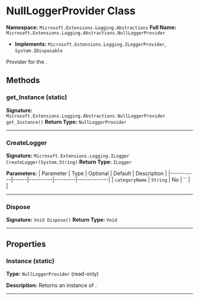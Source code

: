 # NullLoggerProvider Class

**Namespace:** `Microsoft.Extensions.Logging.Abstractions`
**Full Name:** `Microsoft.Extensions.Logging.Abstractions.NullLoggerProvider`
- **Implements:** `Microsoft.Extensions.Logging.ILoggerProvider`, `System.IDisposable`

Provider for the .

## Methods

### get_Instance (static)

**Signature:** `Microsoft.Extensions.Logging.Abstractions.NullLoggerProvider get_Instance()`
**Return Type:** `NullLoggerProvider`

---

### CreateLogger

**Signature:** `Microsoft.Extensions.Logging.ILogger CreateLogger(System.String)`
**Return Type:** `ILogger`

**Parameters:**
| Parameter | Type | Optional | Default | Description |
|-----------|------|----------|---------|-------------|
| `categoryName` | `String` | No | `` |  |

---

### Dispose

**Signature:** `Void Dispose()`
**Return Type:** `Void`

---

## Properties

### Instance (static)

**Type:** `NullLoggerProvider` (read-only)

**Description:** Returns an instance of .

---